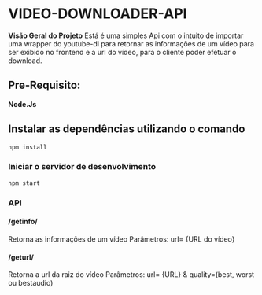 # VIDEO-DOWNLOADER-API

**Visão Geral do Projeto**
Está é uma simples Api com o intuito de importar uma wrapper do youtube-dl para retornar as informações de um vídeo para ser exibido no frontend e a url do vídeo, para o cliente poder efetuar o download.

## Pre-Requisito: 

**Node.Js**

## Instalar as dependências utilizando o comando 

```
npm install
```

### Iniciar o servidor de desenvolvimento
```
npm start
```

### API

#### /getinfo/
Retorna as informações de um vídeo
Parâmetros: url= {URL do vídeo}

#### /geturl/
Retorna a url da raiz do vídeo
Parâmetros: url= {URL} & quality=(best, worst ou bestaudio)

